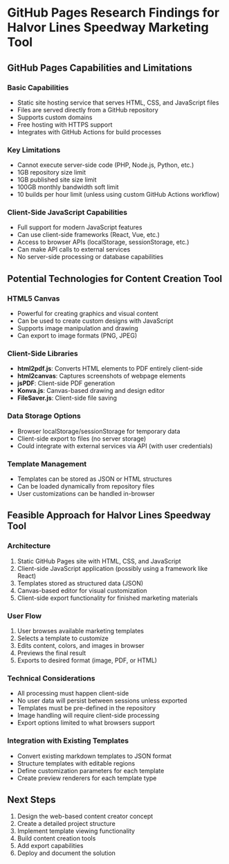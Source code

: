 # GitHub Pages Research Findings for Halvor Lines Speedway Marketing Tool

## GitHub Pages Capabilities and Limitations

### Basic Capabilities
- Static site hosting service that serves HTML, CSS, and JavaScript files
- Files are served directly from a GitHub repository
- Supports custom domains
- Free hosting with HTTPS support
- Integrates with GitHub Actions for build processes

### Key Limitations
- Cannot execute server-side code (PHP, Node.js, Python, etc.)
- 1GB repository size limit
- 1GB published site size limit
- 100GB monthly bandwidth soft limit
- 10 builds per hour limit (unless using custom GitHub Actions workflow)

### Client-Side JavaScript Capabilities
- Full support for modern JavaScript features
- Can use client-side frameworks (React, Vue, etc.)
- Access to browser APIs (localStorage, sessionStorage, etc.)
- Can make API calls to external services
- No server-side processing or database capabilities

## Potential Technologies for Content Creation Tool

### HTML5 Canvas
- Powerful for creating graphics and visual content
- Can be used to create custom designs with JavaScript
- Supports image manipulation and drawing
- Can export to image formats (PNG, JPEG)

### Client-Side Libraries
- **html2pdf.js**: Converts HTML elements to PDF entirely client-side
- **html2canvas**: Captures screenshots of webpage elements
- **jsPDF**: Client-side PDF generation
- **Konva.js**: Canvas-based drawing and design editor
- **FileSaver.js**: Client-side file saving

### Data Storage Options
- Browser localStorage/sessionStorage for temporary data
- Client-side export to files (no server storage)
- Could integrate with external services via API (with user credentials)

### Template Management
- Templates can be stored as JSON or HTML structures
- Can be loaded dynamically from repository files
- User customizations can be handled in-browser

## Feasible Approach for Halvor Lines Speedway Tool

### Architecture
1. Static GitHub Pages site with HTML, CSS, and JavaScript
2. Client-side JavaScript application (possibly using a framework like React)
3. Templates stored as structured data (JSON)
4. Canvas-based editor for visual customization
5. Client-side export functionality for finished marketing materials

### User Flow
1. User browses available marketing templates
2. Selects a template to customize
3. Edits content, colors, and images in browser
4. Previews the final result
5. Exports to desired format (image, PDF, or HTML)

### Technical Considerations
- All processing must happen client-side
- No user data will persist between sessions unless exported
- Templates must be pre-defined in the repository
- Image handling will require client-side processing
- Export options limited to what browsers support

### Integration with Existing Templates
- Convert existing markdown templates to JSON format
- Structure templates with editable regions
- Define customization parameters for each template
- Create preview renderers for each template type

## Next Steps
1. Design the web-based content creator concept
2. Create a detailed project structure
3. Implement template viewing functionality
4. Build content creation tools
5. Add export capabilities
6. Deploy and document the solution

